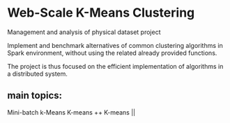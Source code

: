 # Web-Scale K-Means Clustering

Management and analysis of physical dataset project



Implement and benchmark alternatives of common clustering algorithms in Spark environment, without using the related already provided functions.

The project is thus focused on the efficient implementation of algorithms in a distributed system.

## main topics:
Mini-batch k-Means
K-means ++
K-means ||
